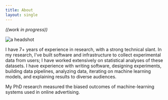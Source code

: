```yaml
---
title: About
layout: single
---
```

*((work in progress))*

![a headshot](/images/boston.jpg)


I have 7+ years of experience in research, with a strong technical slant. In my research, I've built software and infrastructure to collect experimental data from users; I have worked extensively on statistical analyses of these datasets. I have experience with writing software, designing experiments, building data pipelines, analyzing data, iterating on machine learning models, and explaining results to diverse audiences.

My PhD research measured the biased outcomes of machine-learning systems used in online advertising.
<!-- I designed experiments and collected data from users to uncover how -->